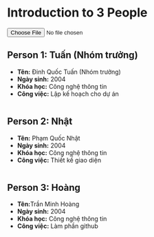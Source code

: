 <!DOCTYPE html>
<html lang="en">

<body>
    <div class="container">
        <h1>Introduction to 3 People</h1>
        <div class="background-upload">
            <input type="file" id="background-image" accept="image/*" onchange="changeBackground(event)">
            <label for="background-image"></label>
        </div>
        <div class="person">
            <div class="avatar">
                <img src="avatar.jpg" alt="">
            </div>
            <div class="info">
                <h2>Person 1: Tuấn (Nhóm trưởng)</h2>
                <ul>
                    <li><strong>Tên:</strong> Đinh Quốc Tuấn (Nhóm trưởng)</li>
                    <li><strong>Ngày sinh:</strong> 2004</li>
                    <li><strong>Khóa học:</strong> Công nghệ thông tin</li>
                    <li><strong>Công việc:</strong> Lập kế hoạch cho dự án</li>
                </ul>
            </div>
        </div>
        <div class="person">
            <div class="avatar">
                <img src="avatar.jpg" alt="">
            </div>
            <div class="info">
                <h2>Person 2: Nhật</h2>
                <ul>
                    <li><strong>Tên:</strong> Phạm Quốc Nhật</li>
                    <li><strong>Ngày sinh:</strong> 2004</li>
                    <li><strong>Khóa học:</strong> Công nghệ thông tin</li>
                    <li><strong>Công việc:</strong> Thiết kế giao diện</li>
                </ul>
            </div>
        </div>
        <div class="person">
            <div class="avatar">
                <img src="avatar.jpg" alt="">
            </div>
            <div class="info">
                <h2>Person 3: Hoàng</h2>
                <ul>
                    <li><strong>Tên:</strong>Trần Minh Hoàng</li>
                    <li><strong>Ngày sinh:</strong> 2004</li>
                    <li><strong>Khóa học:</strong> Công nghệ thông tin</li>
                    <li><strong>Công việc:</strong> Làm phần github</li>
                </ul>
            </div>
        </div>
    </div>
   
</body>
</html>
